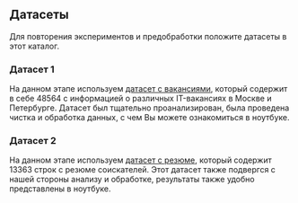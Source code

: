 ## Датасеты
Для повторения экспериментов и предобработки положите датасеты в этот каталог.


### Датасет 1
На данном этапе используем [датасет с вакансиями](https://www.kaggle.com/datasets/vyacheslavpanteleev1/hhru-it-vacancies-from-20211025-to-20211202), который содержит в себе 48564 с информацией о различных IT-вакансиях в Москве и Петербурге.
Датасет был тщательно проанализирован, была проведена чистка и обработка данных, с чем Вы можете ознакомиться в ноутбуке.


### Датасет 2
На данном этапе используем [датасет с резюме](https://github.com/Kubik91/hac_19_10/blob/main/finall_test.csv), который содержит 13363 строк с резюме соискателей. Этот датасет также подвергся с нашей стороны анализу и обработке, результаты также удобно представлены в ноутбуке.

